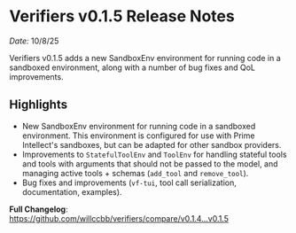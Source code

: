 # Verifiers v0.1.5 Release Notes

*Date:* 10/8/25

Verifiers v0.1.5 adds a new SandboxEnv environment for running code in a sandboxed environment, along with a number of bug fixes and QoL improvements.

## Highlights

- New SandboxEnv environment for running code in a sandboxed environment. This environment is configured for use with Prime Intellect's sandboxes, but can be adapted for other sandbox providers.
- Improvements to `StatefulToolEnv` and `ToolEnv` for handling stateful tools and tools with arguments that should not be passed to the model, and managing active tools + schemas (`add_tool` and `remove_tool`).
- Bug fixes and improvements (`vf-tui`, tool call serialization, documentation, examples).


**Full Changelog**: https://github.com/willccbb/verifiers/compare/v0.1.4...v0.1.5
